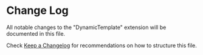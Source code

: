 # Change Log
All notable changes to the "DynamicTemplate" extension will be documented in this file.

Check [Keep a Changelog](http://keepachangelog.com/) for recommendations on how to structure this file.